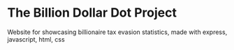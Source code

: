 # The Billion Dollar Dot Project
Website for showcasing billionaire tax evasion statistics, made with express, javascript, html, css

